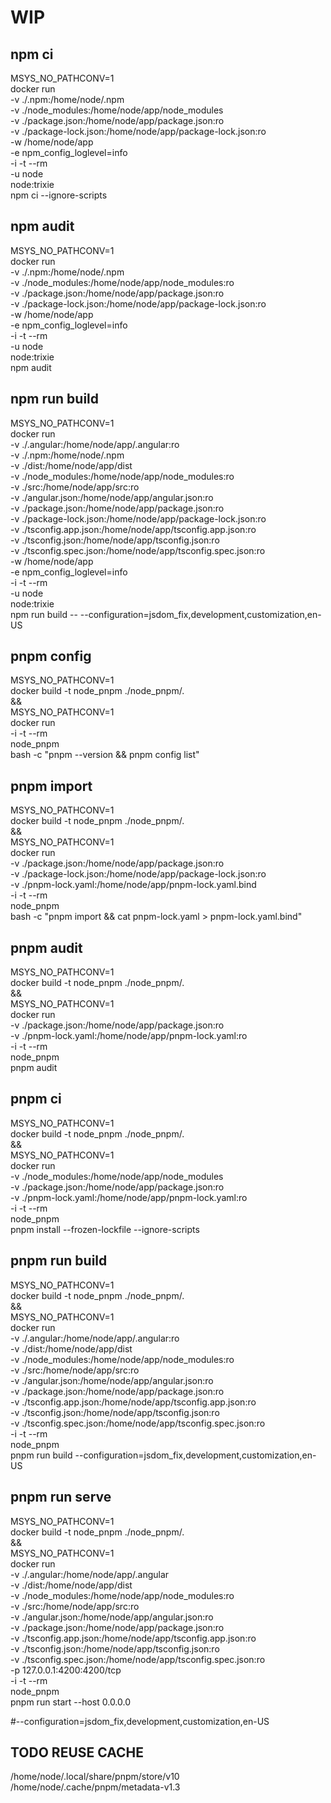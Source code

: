 # WIP


## npm ci

MSYS_NO_PATHCONV=1 \
docker run \
-v ./.npm:/home/node/.npm \
-v ./node_modules:/home/node/app/node_modules \
-v ./package.json:/home/node/app/package.json:ro \
-v ./package-lock.json:/home/node/app/package-lock.json:ro \
-w /home/node/app \
-e npm_config_loglevel=info \
-i -t --rm \
-u node \
node:trixie \
npm ci --ignore-scripts


## npm audit

MSYS_NO_PATHCONV=1 \
docker run \
-v ./.npm:/home/node/.npm \
-v ./node_modules:/home/node/app/node_modules:ro \
-v ./package.json:/home/node/app/package.json:ro \
-v ./package-lock.json:/home/node/app/package-lock.json:ro \
-w /home/node/app \
-e npm_config_loglevel=info \
-i -t --rm \
-u node \
node:trixie \
npm audit


## npm run build

MSYS_NO_PATHCONV=1 \
docker run \
-v ./.angular:/home/node/app/.angular:ro \
-v ./.npm:/home/node/.npm \
-v ./dist:/home/node/app/dist \
-v ./node_modules:/home/node/app/node_modules:ro \
-v ./src:/home/node/app/src:ro \
-v ./angular.json:/home/node/app/angular.json:ro \
-v ./package.json:/home/node/app/package.json:ro \
-v ./package-lock.json:/home/node/app/package-lock.json:ro \
-v ./tsconfig.app.json:/home/node/app/tsconfig.app.json:ro \
-v ./tsconfig.json:/home/node/app/tsconfig.json:ro \
-v ./tsconfig.spec.json:/home/node/app/tsconfig.spec.json:ro \
-w /home/node/app \
-e npm_config_loglevel=info \
-i -t --rm \
-u node \
node:trixie \
npm run build -- --configuration=jsdom_fix,development,customization,en-US


## pnpm config

MSYS_NO_PATHCONV=1 \
docker build -t node_pnpm ./node_pnpm/. \
&& \
MSYS_NO_PATHCONV=1 \
docker run \
-i -t --rm \
node_pnpm \
bash -c "pnpm --version && pnpm config list"


## pnpm import

MSYS_NO_PATHCONV=1 \
docker build -t node_pnpm ./node_pnpm/. \
&& \
MSYS_NO_PATHCONV=1 \
docker run \
-v ./package.json:/home/node/app/package.json:ro \
-v ./package-lock.json:/home/node/app/package-lock.json:ro \
-v ./pnpm-lock.yaml:/home/node/app/pnpm-lock.yaml.bind \
-i -t --rm \
node_pnpm \
bash -c "pnpm import && cat pnpm-lock.yaml > pnpm-lock.yaml.bind"


## pnpm audit

MSYS_NO_PATHCONV=1 \
docker build -t node_pnpm ./node_pnpm/. \
&& \
MSYS_NO_PATHCONV=1 \
docker run \
-v ./package.json:/home/node/app/package.json:ro \
-v ./pnpm-lock.yaml:/home/node/app/pnpm-lock.yaml:ro \
-i -t --rm \
node_pnpm \
pnpm audit


## pnpm ci

MSYS_NO_PATHCONV=1 \
docker build -t node_pnpm ./node_pnpm/. \
&& \
MSYS_NO_PATHCONV=1 \
docker run \
-v ./node_modules:/home/node/app/node_modules \
-v ./package.json:/home/node/app/package.json:ro \
-v ./pnpm-lock.yaml:/home/node/app/pnpm-lock.yaml:ro \
-i -t --rm \
node_pnpm \
pnpm install --frozen-lockfile --ignore-scripts


## pnpm run build

MSYS_NO_PATHCONV=1 \
docker build -t node_pnpm ./node_pnpm/. \
&& \
MSYS_NO_PATHCONV=1 \
docker run \
-v ./.angular:/home/node/app/.angular:ro \
-v ./dist:/home/node/app/dist \
-v ./node_modules:/home/node/app/node_modules:ro \
-v ./src:/home/node/app/src:ro \
-v ./angular.json:/home/node/app/angular.json:ro \
-v ./package.json:/home/node/app/package.json:ro \
-v ./tsconfig.app.json:/home/node/app/tsconfig.app.json:ro \
-v ./tsconfig.json:/home/node/app/tsconfig.json:ro \
-v ./tsconfig.spec.json:/home/node/app/tsconfig.spec.json:ro \
-i -t --rm \
node_pnpm \
pnpm run build --configuration=jsdom_fix,development,customization,en-US


## pnpm run serve

MSYS_NO_PATHCONV=1 \
docker build -t node_pnpm ./node_pnpm/. \
&& \
MSYS_NO_PATHCONV=1 \
docker run \
-v ./.angular:/home/node/app/.angular \
-v ./dist:/home/node/app/dist \
-v ./node_modules:/home/node/app/node_modules:ro \
-v ./src:/home/node/app/src:ro \
-v ./angular.json:/home/node/app/angular.json:ro \
-v ./package.json:/home/node/app/package.json:ro \
-v ./tsconfig.app.json:/home/node/app/tsconfig.app.json:ro \
-v ./tsconfig.json:/home/node/app/tsconfig.json:ro \
-v ./tsconfig.spec.json:/home/node/app/tsconfig.spec.json:ro \
-p 127.0.0.1:4200:4200/tcp \
-i -t --rm \
node_pnpm \
pnpm run start --host 0.0.0.0

#--configuration=jsdom_fix,development,customization,en-US


## TODO REUSE CACHE

/home/node/.local/share/pnpm/store/v10
/home/node/.cache/pnpm/metadata-v1.3
